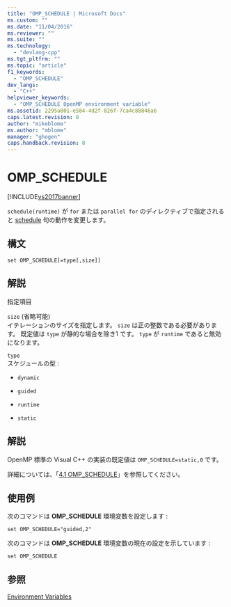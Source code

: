```yaml
---
title: "OMP_SCHEDULE | Microsoft Docs"
ms.custom: ""
ms.date: "11/04/2016"
ms.reviewer: ""
ms.suite: ""
ms.technology: 
  - "devlang-cpp"
ms.tgt_pltfrm: ""
ms.topic: "article"
f1_keywords: 
  - "OMP_SCHEDULE"
dev_langs: 
  - "C++"
helpviewer_keywords: 
  - "OMP_SCHEDULE OpenMP environment variable"
ms.assetid: 2295a801-e584-4d2f-826f-7ca4c88846a6
caps.latest.revision: 8
author: "mikeblome"
ms.author: "mblome"
manager: "ghogen"
caps.handback.revision: 8
---
```

# OMP_SCHEDULE
[!INCLUDE[vs2017banner](../../../assembler/inline/includes/vs2017banner.md)]

`schedule(runtime)` が `for` または `parallel for` のディレクティブで指定されると [schedule](../../../parallel/openmp/reference/schedule.md) 句の動作を変更します。  
  
## 構文  
  
```  
set OMP_SCHEDULE[=type[,size]]  
```  
  
## 解説  
 指定項目  
  
 `size` \(省略可能\)  
 イテレーションのサイズを指定します。  `size` は正の整数である必要があります。  既定値は `type` が静的な場合を除き1 です。  `type` が `runtime` であると無効になります。  
  
 `type`  
 スケジュールの型 :  
  
-   `dynamic`  
  
-   `guided`  
  
-   `runtime`  
  
-   `static`  
  
## 解説  
 OpenMP 標準の Visual C\+\+ の実装の既定値は `OMP_SCHEDULE=static,0` です。  
  
 詳細については、「[4.1 OMP\_SCHEDULE](../../../parallel/openmp/4-1-omp-schedule.md)」を参照してください。  
  
## 使用例  
 次のコマンドは **OMP\_SCHEDULE** 環境変数を設定します :  
  
```  
set OMP_SCHEDULE="guided,2"  
```  
  
 次のコマンドは **OMP\_SCHEDULE** 環境変数の現在の設定を示しています :  
  
```  
set OMP_SCHEDULE  
```  
  
## 参照  
 [Environment Variables](../../../parallel/openmp/reference/openmp-environment-variables.md)